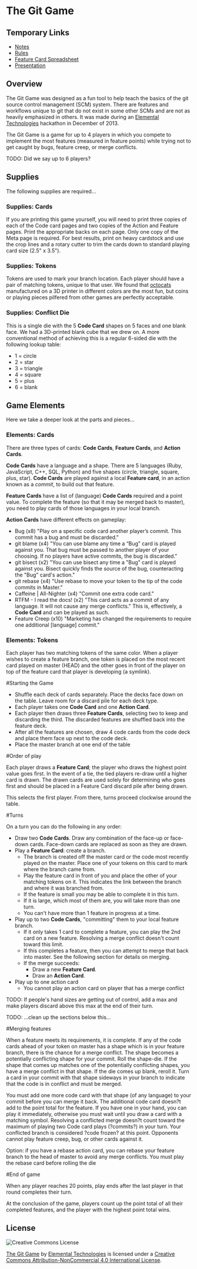 # The Git Game

## Temporary Links

- [Notes](https://docs.google.com/a/elementaltechnologies.com/document/d/1fmAEsnFNizW7_NHXXLiRp4l0VyQpGWPvsFCAZzsrBCM/edit)
- [Rules](https://docs.google.com/a/elementaltechnologies.com/document/d/1un28PxXGdCHih5cI_m1a5xPwBJrTAXLN3qvdmOEkwoA/edit)
- [Feature Card Spreadsheet](https://docs.google.com/a/elementaltechnologies.com/spreadsheet/ccc?key=0AsDelZZ75dXvdFFVV2lRV3hQTGtoRWcwMHFqVHY5NVE&usp=sharing#gid=0)
- [Presentation](https://docs.google.com/a/elementaltechnologies.com/presentation/d/1tfpYc7mlG5RjarU2N7eCieb4zkBnLDMcqhZXxr6Dj-M/edit?usp=sharing)

## Overview

The Git Game was designed as a fun tool to help teach the basics of the git source control management (SCM) system. There are features and workflows unique to git that do not exist in some other SCMs and are not as heavily emphasized in others. It was made during an [Elemental Technologies][elemental] hackathon in December of 2013.

[elemental]: http://www.elementaltechnologies.com/

The Git Game is a game for up to 4 players in which you compete to implement the most features (measured in feature points) while trying not to get caught by bugs, feature creep, or merge conflicts.

TODO: Did we say up to 6 players?

## Supplies

The following supplies are required...

### Supplies: Cards

If you are printing this game yourself, you will need to print three copies of each of the Code card pages and two copies of the Action and Feature pages. Print the appropriate backs on each page. Only one copy of the Meta page is required. For best results, print on heavy cardstock and use the crop lines and a rotary cutter to trim the cards down to standard playing card size (2.5" x 3.5").

### Supplies: Tokens

Tokens are used to mark your branch location. Each player should have a pair of matching tokens, unique to that user. We found that [octocats][] manufactured on a 3D printer in different colors are the most fun, but coins or playing pieces pilfered from other games are perfectly acceptable.

[octocats]: http://www.thingiverse.com/thing:10367

### Supplies: Conflict Die

This is a single die with the 5 **Code Card** shapes on 5 faces and one blank face. We had a 3D-printed blank cube that we drew on. A more conventional method of achieving this is a regular 6-sided die with the following lookup table:

- 1 = circle
- 2 = star
- 3 = triangle
- 4 = square
- 5 = plus
- 6 = blank

## Game Elements

Here we take a deeper look at the parts and pieces...

### Elements: Cards

There are three types of cards: **Code Cards**, **Feature Cards**, and **Action Cards**.

**Code Cards** have a language and a shape. There are 5 languages (Ruby, JavaScript, C++, SQL, Python) and five shapes (circle, triangle, square, plus, star). **Code Cards** are played against a local **Feature card**, in an action known as a *commit*, to build out that feature.

**Feature Cards** have a list of (language) **Code Cards** required and a point value. To complete the feature (so that it may be merged back to master), you need to play cards of those languages in your local branch. 

**Action Cards** have different effects on gameplay:

- Bug (x8) "Play on a specific code card another player’s commit. This commit has a bug and must be discarded."
- git blame (x4) "You can use blame any time a “Bug” card is played against you. That bug must be passed to another player of your choosing. If no players have active commits, the bug is discarded."
- git bisect (x2) "You can use bisect any time a "Bug" card is played against you. Bisect quickly finds the source of the bug, counteracting the "Bug" card's action."
- git rebase (x4) "Use rebase to move your token to the tip of the code commits in Master."
- Caffeine | All-Nighter (x4) "Commit one extra code card."
- RTFM - I read the docs! (x2) "This card acts as a commit of any language. It will not cause any merge conflicts." This is, effectively, a **Code Card** and can be played as such.
- Feature Creep (x10) "Marketing has changed the requirements to require one additional [language] commit."

### Elements: Tokens

Each player has two matching tokens of the same color. When a player wishes to create a feature branch, one token is placed on the most recent card played on master (HEAD) and the other goes in front of the player on top of the feature card that player is developing (a symlink).

#Starting the Game

- Shuffle each deck of cards separately. Place the decks face down on the table. Leave room for a discard pile for each deck type.
- Each player takes one **Code Card** and one **Action Card**.
- Each player then draws three **Feature Cards**, selecting two to keep and discarding the third. The discarded features are shuffled back into the feature deck.
- After all the features are chosen, draw 4 code cards from the code deck and place them face up next to the code deck.
- Place the master branch  at one end of the table

#Order of play

Each player draws a **Feature Card**; the player who draws the highest point value goes first. In the event of a tie, the tied players re-draw until a higher card is drawn. The drawn cards are used solely for determining who goes first and should be placed in a Feature Card discard pile after being drawn.

This selects the first player. From there, turns proceed clockwise around the table.

#Turns

On a turn you can do the following in any order:

- Draw two **Code Cards**.  Draw any combination of the face-up or face-down cards. Face-down cards are replaced as soon as they are drawn.
- Play a **Feature Card**: create a branch.
    - The branch is created off the master card or the code most recently played on the master. Place one of your tokens on this card to mark where the branch came from.
    - Play the feature card in front of you and place the other of your matching tokens on it. This indicates the link between the branch and where it was branched from.
    - If the feature is small you may be able to complete it in this turn.
    - If it is large, which most of them are, you will take more than one turn.
    - You can't have more than 1 feature in progress at a time.
- Play up to two **Code Cards**, "committing" them to your local feature branch.
    - If it only takes 1 card to complete a feature, you can play the 2nd card on a new feature. Resolving a merge conflict doesn't count toward this limit.
    - If this completes a feature, then you can attempt to merge that back into master. See the following section for details on merging.
    - If the merge succeeds:
        - Draw a new **Feature Card**.
        - Draw an **Action Card**.
- Play up to one action card
    - You cannot play an action card on player that has a merge conflict

TODO: If people's hand sizes are getting out of control, add a max and make players discard above this max at the end of their turn.






TODO: ...clean up the sections below this...

#Merging features

When a feature meets its requirements, it is complete.  If any of the code cards ahead of your token on master has a shape which is in your feature branch, there is the chance for a merge conflict.  The shape becomes a potentially conflicting shape for your commit.  Roll the shape-die.  If the shape that comes up matches one of the potentially conflicting shapes, you have a merge conflict in that shape.  If the die comes up blank, reroll it. Turn a card in your commit with that shape sideways in your branch to indicate that the code is in conflict and must be merged.

You must add one more code card with that shape (of any language) to your commit before you can merge it back.  The additional code card doesn?t add to the point total for the feature. If you have one in your hand, you can play it immediately, otherwise you must wait until you draw a card with a matching symbol. Resolving a conflicted merge doesn?t count toward the maximum of playing two Code card plays (?commits?) in your turn. Your conflicted branch is considered ?code frozen? at this point. Opponents cannot play feature creep, bug, or other cards against it.

Option: if you have a rebase action card, you can rebase your feature branch to the head of master to avoid any merge conflicts.  You must play the rebase card before rolling the die

#End of game

When any player reaches 20 points, play ends after the last player in that round completes their turn.

At the conclusion of the game, players count up the point total of all their completed features, and the player with the highest point total wins.




## License

![Creative Commons License][cclogo]

[The Git Game][attr] by [Elemental Technologies][attr]</a> is licensed under a [Creative Commons Attribution-NonCommercial 4.0 International License][cc].

[cclogo]: http://i.creativecommons.org/l/by-nc/4.0/88x31.png
[attr]: http://www.elementaltechnologies.com/
[cc]: http://creativecommons.org/licenses/by-nc/4.0/



